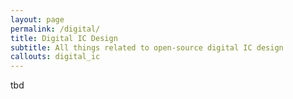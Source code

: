 ```yaml
---
layout: page
permalink: /digital/
title: Digital IC Design
subtitle: All things related to open-source digital IC design
callouts: digital_ic
---
```


tbd
